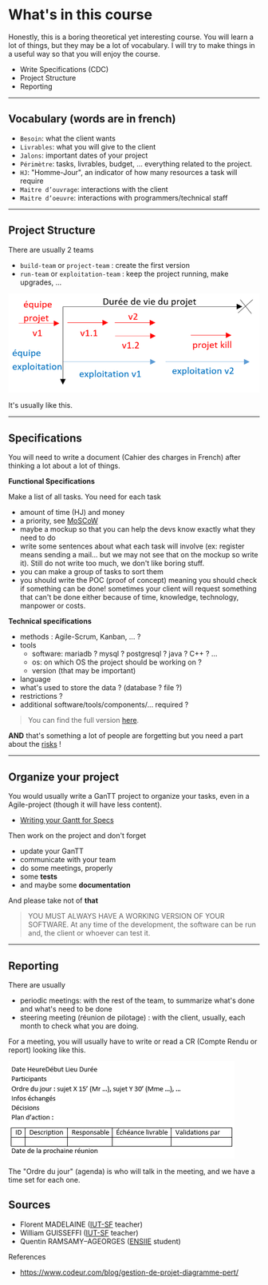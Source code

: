 # What's in this course

Honestly, this is a boring theoretical yet interesting
course. You will learn a lot of things, but they may
be a lot of vocabulary. I will try to make things in a
useful way so that you will enjoy the course.

* Write Specifications (CDC)
* Project Structure
* Reporting

---

## Vocabulary (words are in french)

* ``Besoin``: what the client wants
* ``Livrables``: what you will give to the client
* ``Jalons``: important dates of your project
* ``Périmètre``: tasks, livrables, budget, ... everything
related to the project.
* ``HJ``: "Homme-Jour", an indicator of how many resources
a task will require
* ``Maitre d’ouvrage``: interactions with the client
* ``Maitre d’oeuvre``: interactions with programmers/technical staff

---

## Project Structure

There are usually 2 teams

* ``build-team`` or `project-team` : create the first version
* ``run-team`` or `exploitation-team` : keep the project
running, make upgrades, ...
  
![lifecycle](lifecycle.png)

It's usually like this.

---

## Specifications

You will need to write a document (Cahier des charges
in French) after thinking a lot about a lot of things.

**Functional Specifications**

Make a list of all tasks. You need for each task

* amount of time (HJ) and money
* a priority, see [MoSCoW](tools/moscow.md)
* maybe a mockup so that you can help
the devs know exactly what they need to do
* write some sentences about what each task
will involve (ex: register means sending a mail...
but we may not see that on the mockup so write
it). Still do not write too much, we don't like boring
stuff.
* you can make a group of tasks to sort them
* you should write the POC (proof of concept)
meaning you should check if something can be done!
sometimes your client will request something that can't
be done either because of time, knowledge, technology,
manpower or costs.

**Technical specifications**

* methods : Agile-Scrum, Kanban, ... ?
* tools
    * software: mariadb ? mysql ? postgresql ? java ? C++ ? ...
    * os: on which OS the project should be working on ?
    * version (that may be important)
* language
* what's used to store the data ? (database ? file ?)
* restrictions ?
* additional software/tools/components/... required ?

> You can find the full version [here](cdc/index.md).

**AND** that's something a lot of people are forgetting
but you need a part about the [risks](cdc/risks.md) !

---

## Organize your project

You would usually write a GanTT project to organize your tasks,
even in a Agile-project (though it will have less content).

* [Writing your Gantt for Specs](tools/gantt.md)

Then work on the project and don't forget

* update your GanTT
* communicate with your team
* do some meetings, properly
* some **tests**
* and maybe some **documentation**

And please take not of **that**

> YOU MUST ALWAYS HAVE A WORKING VERSION
> OF YOUR SOFTWARE. At any time of the development,
> the software can be run and, the client or whoever
> can test it.

---

## Reporting

There are usually

* periodic meetings: with the rest of the team,
  to summarize what's done and what's need to be done
* steering meeting (réunion de pilotage) : with the client,
usually, each month to check what you are doing.
  
For a meeting, you will usually have to write or read
a CR (Compte Rendu or report) looking like this.

![cr](tools/cr.png)

The "Ordre du jour" (agenda) is who will talk in the meeting,
and we have a time set for each one.

## Sources

* Florent MADELAINE ([IUT-SF](http://www.iut-fbleau.fr/) teacher)
* William GUISSEFFI  ([IUT-SF](http://www.iut-fbleau.fr/) teacher)
* Quentin RAMSAMY–AGEORGES ([ENSIIE](https://www.ensiie.fr/) student)

References

* <https://www.codeur.com/blog/gestion-de-projet-diagramme-pert/>